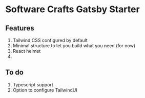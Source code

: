 # Software Crafts Gatsby Starter

## Features

1. Tailwind CSS configured by default
2. Minimal structure to let you build what you need (for now)
3. React helmet
4. 



## To do

1. Typescript support
2. Option to configure TailwindUI
